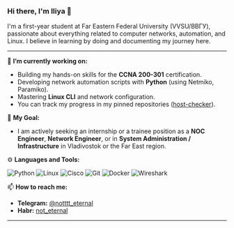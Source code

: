 ### Hi there, I'm Iliya 👋

I'm a first-year student at Far Eastern Federal University (VVSU/ВВГУ), passionate about everything related to computer networks, automation, and Linux. I believe in learning by doing and documenting my journey here.

---

🔭 **I’m currently working on:**
- Building my hands-on skills for the **CCNA 200-301** certification.
- Developing network automation scripts with **Python** (using Netmiko, Paramiko).
- Mastering **Linux CLI** and network configuration.
- You can track my progress in my pinned repositories ([host-checker](https://github.com/n0teternal/host-checker)).

🌱 **My Goal:**
- I am actively seeking an internship or a trainee position as a **NOC Engineer**, **Network Engineer**, or in **System Administration / Infrastructure** in Vladivostok or the Far East region.

⚙️ **Languages and Tools:**

![Python](https://img.shields.io/badge/Python-3776AB?style=for-the-badge&logo=python&logoColor=white)
![Linux](https://img.shields.io/badge/Linux-FCC624?style=for-the-badge&logo=linux&logoColor=black)
![Cisco](https://img.shields.io/badge/Cisco-1BA0D7?style=for-the-badge&logo=cisco&logoColor=white)
![Git](https://img.shields.io/badge/GIT-E44C30?style=for-the-badge&logo=git&logoColor=white)
![Docker](https://img.shields.io/badge/Docker-2496ED?style=for-the-badge&logo=docker&logoColor=white)
![Wireshark](https://img.shields.io/badge/Wireshark-1679A7?style=for-the-badge&logo=wireshark&logoColor=white)

📫 **How to reach me:**
- **Telegram:** [@notttt_eternal](https://t.me/notttt_eternal)
- **Habr:** [not_eternal](https://habr.com/ru/users/not_eternal)

---
